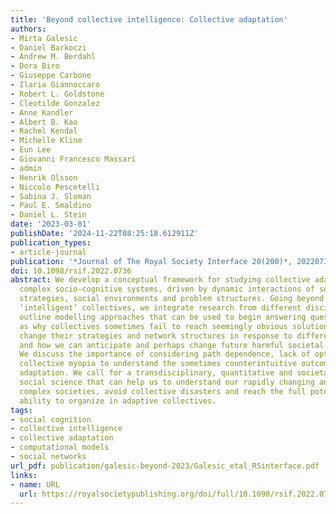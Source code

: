 ```yaml
---
title: 'Beyond collective intelligence: Collective adaptation'
authors:
- Mirta Galesic
- Daniel Barkoczi
- Andrew M. Berdahl
- Dora Biro
- Giuseppe Carbone
- Ilaria Giannoccaro
- Robert L. Goldstone
- Cleotilde Gonzalez
- Anne Kandler
- Albert B. Kao
- Rachel Kendal
- Michelle Kline
- Eun Lee
- Giovanni Francesco Massari
- admin
- Henrik Olsson
- Niccolo Pescetelli
- Sabina J. Sloman
- Paul E. Smaldino
- Daniel L. Stein
date: '2023-03-01'
publishDate: '2024-11-22T08:25:18.612911Z'
publication_types:
- article-journal
publication: '*Journal of The Royal Society Interface 20(200)*, 20220736'
doi: 10.1098/rsif.2022.0736
abstract: We develop a conceptual framework for studying collective adaptation in
  complex socio-cognitive systems, driven by dynamic interactions of social integration
  strategies, social environments and problem structures. Going beyond searching for
  ‘intelligent’ collectives, we integrate research from different disciplines and
  outline modelling approaches that can be used to begin answering questions such
  as why collectives sometimes fail to reach seemingly obvious solutions, how they
  change their strategies and network structures in response to different problems
  and how we can anticipate and perhaps change future harmful societal trajectories.
  We discuss the importance of considering path dependence, lack of optimization and
  collective myopia to understand the sometimes counterintuitive outcomes of collective
  adaptation. We call for a transdisciplinary, quantitative and societally useful
  social science that can help us to understand our rapidly changing and ever more
  complex societies, avoid collective disasters and reach the full potential of our
  ability to organize in adaptive collectives.
tags:
- social cognition
- collective intelligence
- collective adaptation
- computational models
- social networks
url_pdf: publication/galesic-beyond-2023/Galesic_etal_RSinterface.pdf
links:
- name: URL
  url: https://royalsocietypublishing.org/doi/full/10.1098/rsif.2022.0736
---
```

